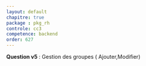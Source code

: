 ```yaml
---
layout: default
chapitre: true
package : pkg_rh
controle: cc3
competence: backend
order: 627
---
```



<!-- TODO backend-3 : pkg_rh - gestion des groupes ( Ajouter,Modifier) -->

**Question v5** :  Gestion des groupes ( Ajouter,Modifier)